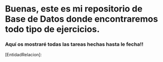 # Buenas, este es mi repositorio de Base de Datos donde encontraremos todo tipo de ejercicios.

### Aquí os mostraré todas las tareas hechas hasta le fecha!!

[EntidadRelacion]:
